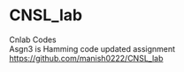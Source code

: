 # CNSL_lab
Cnlab Codes <br>
Asgn3 is Hamming code updated assignment <br> 
<href>https://github.com/manish0222/CNSL_lab</href>
